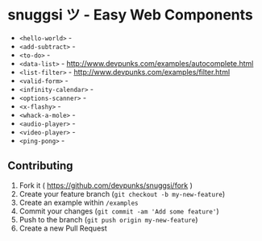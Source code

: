 # snuggsi ツ - Easy Web Components

  - `<hello-world>` -
  - `<add-subtract>` -
  - `<to-do>` -
  - `<data-list>` - http://www.devpunks.com/examples/autocomplete.html
  - `<list-filter>` - http://www.devpunks.com/examples/filter.html
  - `<valid-form>` -
  - `<infinity-calendar>` -
  - `<options-scanner>` -
  - `<x-flashy>` -
  - `<whack-a-mole>` -
  - `<audio-player>` -
  - `<video-player>` -
  - `<ping-pong>` -

## Contributing

1. Fork it ( https://github.com/devpunks/snuggsi/fork )
2. Create your feature branch (`git checkout -b my-new-feature`)
3. Create an example within `/examples`
4. Commit your changes (`git commit -am 'Add some feature'`)
5. Push to the branch (`git push origin my-new-feature`)
6. Create a new Pull Request
